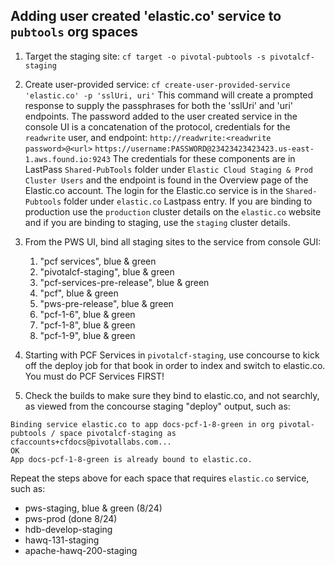 
## Adding user created 'elastic.co' service to `pubtools` org spaces

1. Target the staging site: `cf target -o pivotal-pubtools -s pivotalcf-staging`

1. Create user-provided service: `cf create-user-provided-service 'elastic.co' -p 'sslUri, uri'`
This command will create a prompted response to supply the passphrases for both the 'sslUri' and 'uri' endpoints. The password added to the user created service in the console UI is a concatenation of the protocol, credentials for the `readwrite` user, and endpoint:
`http://readwrite:<readwrite password>@<url>`
`https://username:PASSWORD@23423423423423.us-east-1.aws.found.io:9243`
The credentials for these components are in LastPass `Shared-PubTools` folder under `Elastic Cloud Staging & Prod Cluster Users` and the endpoint is found in the Overview page of the Elastic.co account. The login for the Elastic.co service is in the `Shared-Pubtools` folder under `elastic.co` Lastpass entry. If you are binding to production use the `production` cluster details on the `elastic.co` website and if you are binding to staging, use the `staging` cluster details.

1. From the PWS UI, bind all staging sites to the service from console GUI: 
	1. "pcf services", blue & green
	1. "pivotalcf-staging", blue & green
	1. "pcf-services-pre-release", blue & green
	1. "pcf", blue & green
	1. "pws-pre-release", blue & green
	1. "pcf-1-6", blue & green
	1. "pcf-1-8", blue & green
	1. "pcf-1-9", blue & green


1. Starting with PCF Services in `pivotalcf-staging`, use concourse to kick off the deploy job for that book in order to index and switch to elastic.co. You must do PCF Services FIRST! 

1. Check the builds to make sure they bind to elastic.co, and not searchly, as viewed from the concourse staging "deploy" output, such as:
```
Binding service elastic.co to app docs-pcf-1-8-green in org pivotal-pubtools / space pivotalcf-staging as cfaccounts+cfdocs@pivotallabs.com...
OK
App docs-pcf-1-8-green is already bound to elastic.co.
```

Repeat the steps above for each space that requires `elastic.co` service, such as:

* pws-staging, blue & green (8/24)
* pws-prod (done 8/24)
* hdb-develop-staging
* hawq-131-staging
* apache-hawq-200-staging
